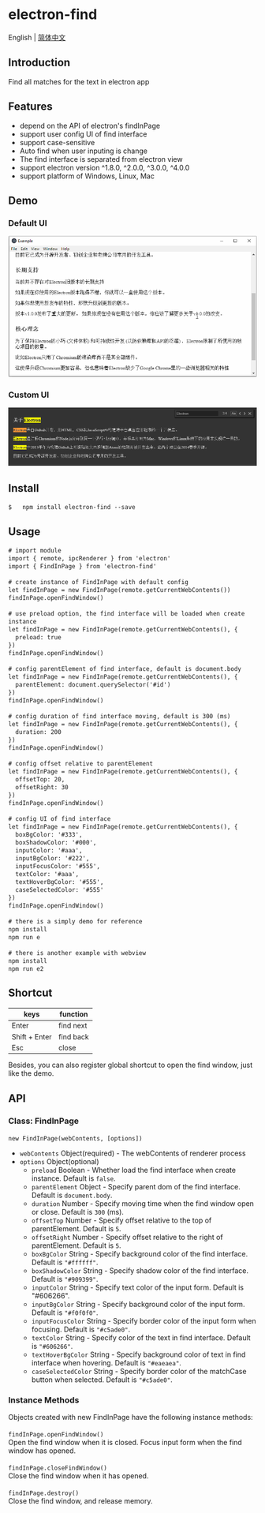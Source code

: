 # electron-find

English | [简体中文](./README.zh-CN.md)

## Introduction
Find all matches for the text in electron app

## Features
- depend on the API of electron's findInPage
- support user config UI of find interface
- support case-sensitive
- Auto find when user inputing is change
- The find interface is separated from electron view
- support electron version ^1.8.0, ^2.0.0, ^3.0.0, ^4.0.0
- support platform of Windows, Linux, Mac

## Demo

### Default UI
![demo](./find.gif)

### Custom UI
![demo](./find2.png)

## Install
``` 
$   npm install electron-find --save
```

## Usage
```
# import module
import { remote, ipcRenderer } from 'electron'
import { FindInPage } from 'electron-find'

# create instance of FindInPage with default config
let findInPage = new FindInPage(remote.getCurrentWebContents())
findInPage.openFindWindow()

# use preload option, the find interface will be loaded when create instance
let findInPage = new FindInPage(remote.getCurrentWebContents(), {
  preload: true
})
findInPage.openFindWindow()

# config parentElement of find interface, default is document.body
let findInPage = new FindInPage(remote.getCurrentWebContents(), {
  parentElement: document.querySelector('#id')
})
findInPage.openFindWindow()

# config duration of find interface moving, default is 300 (ms)
let findInPage = new FindInPage(remote.getCurrentWebContents(), {
  duration: 200
})
findInPage.openFindWindow()

# config offset relative to parentElement
let findInPage = new FindInPage(remote.getCurrentWebContents(), {
  offsetTop: 20,
  offsetRight: 30
})
findInPage.openFindWindow()

# config UI of find interface 
let findInPage = new FindInPage(remote.getCurrentWebContents(), {
  boxBgColor: '#333',
  boxShadowColor: '#000',
  inputColor: '#aaa',
  inputBgColor: '#222',
  inputFocusColor: '#555',
  textColor: '#aaa',
  textHoverBgColor: '#555',
  caseSelectedColor: '#555'
})
findInPage.openFindWindow()

# there is a simply demo for reference
npm install
npm run e

# there is another example with webview
npm install
npm run e2
```
## Shortcut
| keys   |   function  |
| ------ | ------      | 
| Enter  | find next   | 
| Shift + Enter| find back |
| Esc    | close | 

 Besides, you can also register global shortcut to open the find window, just like the demo.

 ## API
 ### Class: FindInPage
 ` new FindInPage(webContents, [options]) `
- ` webContents ` Object(required) - The webContents of renderer process
- ` options ` Object(optional)
   - ` preload ` Boolean - Whether load the find interface when create instance. Default is `false`.
   - ` parentElement ` Object - Specify parent dom of the find interface. Default is `document.body`.
   - ` duration ` Number - Specify moving time when the find window open or close. Default is `300` (ms).
   - ` offsetTop ` Number - Specify offset relative to the top of parentElement. Default is `5`.
   - ` offsetRight ` Number - Specify offset relative to the right of parentElement. Default is `5`.
   - ` boxBgColor ` String - Specify background color of the find interface. Default is `"#ffffff"`.
   - ` boxShadowColor ` String - Specify shadow color of the find interface. Default is `"#909399"`.
   - ` inputColor ` String - Specify text color of the input form. Default is "#606266".
   - ` inputBgColor ` String - Specify background color of the input form. Default is `"#f0f0f0"`.
   - ` inputFocusColor ` String - Specify border color of the input form when focusing. Default is `"#c5ade0"`.
   - ` textColor ` String - Specify color of the text in find interface. Default is `"#606266"`.
   - ` textHoverBgColor ` String - Specify background color of text in find interface when hovering. Default is `"#eaeaea"`.
   - ` caseSelectedColor ` String - Specify border color of the matchCase button when selected. Default is `"#c5ade0"`.

 ### Instance Methods
 Objects created with new FindInPage have the following instance methods:      
 &nbsp;  
  ` findInPage.openFindWindow() `  
 Open the find window when it is closed. Focus input form when the find window has opened.  
 &nbsp;   
  ` findInPage.closeFindWindow() `  
 Close the find window when it has opened.  
 &nbsp;   
  ` findInPage.destroy() `  
 Close the find window, and release memory.






